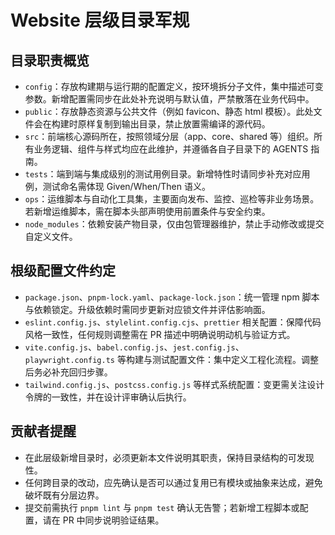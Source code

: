 # Website 层级目录军规

## 目录职责概览

- `config`：存放构建期与运行期的配置定义，按环境拆分子文件，集中描述可变参数。新增配置需同步在此处补充说明与默认值，严禁散落在业务代码中。
- `public`：存放静态资源与公共文件（例如 favicon、静态 html 模板）。此处文件会在构建时原样复制到输出目录，禁止放置需编译的源代码。
- `src`：前端核心源码所在，按照领域分层（app、core、shared 等）组织。所有业务逻辑、组件与样式均应在此维护，并遵循各自子目录下的 AGENTS 指南。
- `tests`：端到端与集成级别的测试用例目录。新增特性时请同步补充对应用例，测试命名需体现 Given/When/Then 语义。
- `ops`：运维脚本与自动化工具集，主要面向发布、监控、巡检等非业务场景。若新增运维脚本，需在脚本头部声明使用前置条件与安全约束。
- `node_modules`：依赖安装产物目录，仅由包管理器维护，禁止手动修改或提交自定义文件。

## 根级配置文件约定

- `package.json`、`pnpm-lock.yaml`、`package-lock.json`：统一管理 npm 脚本与依赖锁定。升级依赖时需同步更新对应锁文件并评估影响面。
- `eslint.config.js`、`stylelint.config.cjs`、`prettier` 相关配置：保障代码风格一致性，任何规则调整需在 PR 描述中明确说明动机与验证方式。
- `vite.config.js`、`babel.config.js`、`jest.config.js`、`playwright.config.ts` 等构建与测试配置文件：集中定义工程化流程。调整后务必补充回归步骤。
- `tailwind.config.js`、`postcss.config.js` 等样式系统配置：变更需关注设计令牌的一致性，并在设计评审确认后执行。

## 贡献者提醒

- 在此层级新增目录时，必须更新本文件说明其职责，保持目录结构的可发现性。
- 任何跨目录的改动，应先确认是否可以通过复用已有模块或抽象来达成，避免破坏既有分层边界。
- 提交前需执行 `pnpm lint` 与 `pnpm test` 确认无告警；若新增工程脚本或配置，请在 PR 中同步说明验证结果。
